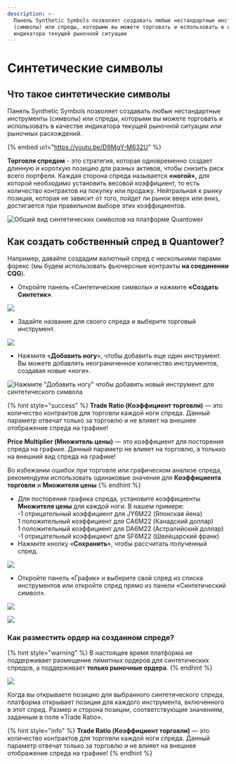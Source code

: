 ```yaml
---
description: >-
  Панель Synthetic Symbols позволяет создавать любые нестандартные инструменты
  (символы) или спреды, которыми вы можете торговать и использовать в качестве
  индикатора текущей рыночной ситуации
---
```


# Синтетические символы

## Что такое синтетические символы

Панель Synthetic Symbols позволяет создавать любые нестандартные инструменты (символы) или спреды, которыми вы можете торговать и использовать в качестве индикатора текущей рыночной ситуации или рыночных расхождений.

{% embed url="https://youtu.be/D9MqY-M632U" %}

**Торговля спредом** - это стратегия, которая одновременно создает длинную и короткую позицию для разных активов, чтобы снизить риск всего портфеля. Каждая сторона спреда называется **«ногой»,** для которой необходимо установить весовой коэффициент, то есть количество контрактов на покупку или продажу. Нейтральная к рынку позиция, которая не зависит от того, пойдет ли рынок вверх или вниз, достигается при правильном выборе этих коэффициентов.

![Общий вид синтетических символов на платформе Quantower](<../.gitbook/assets/Synthetic symbol general.png>)

## Как создать собственный спред в Quantower?

Например, давайте создадим валютный спред с несколькими парами форекс (мы будем использовать фьючерсные контракты **на соединении CQG**).

* Откройте панель «Синтетические символы» и нажмите **«Создать Синтетик»**.

![](../.gitbook/assets/sinteticheskii-simvol.png)

* Задайте название для своего спреда и выберите торговый инструмент.

![](<../.gitbook/assets/image (11) (1).png>)

* Нажмите «**Добавить ногу**», чтобы добавить еще один инструмент. Вы можете добавлять неограниченное количество инструментов, создавая новые «ноги».

![Нажмите "Добавить ногу" чтобы добавить новый инструмент для синтетического символа ](<../.gitbook/assets/image (5).png>)

{% hint style="success" %}
**Trade Ratio (Коэффициент торговли)** — это количество контрактов для торговли каждой ноги спреда. Данный параметр отвечат только за торговлю и не влияет на внешнее отображение спреда на графике!

**Price Multiplier (Множитель цены)** — это коэффициент для посторения спреда на графике. Данный параметр не влияет на торговлю, а толькко на внешний вид спреда на графике!

Во избежании ошибок при торговле или графическом анализе спреда, рекомендуем использовать одинаковые значения для **Коэффициента торговли** и **Множителя цены**&#x20;
{% endhint %}

* Для посторения графика спреда, установите коэффициенты **Множителя цены** для каждой ноги. В нашем примере:\
  &#x20;  \-1 отрицательный коэффициент для JY6M22 (Японская йена)\
  &#x20;  1 положительный коэффициент для CA6M22 (Канадский доллар)\
  &#x20;  1 положительный коэффициент для DA6M22 (Астралийский доллар)\
  &#x20;  \-1 отрицательный коэффициент для SF6M22 (Швейцарский франк)
* Нажмите кнопку «**Сохранить**», чтобы рассчитать полученный спред.

![](<../.gitbook/assets/image (4).png>)

* Откройте панель «График» и выберите свой спред из списка инструментов или откройте спред прямо из панели «Синтетический символ».

![](<../.gitbook/assets/image (8).png>)

![](<../.gitbook/assets/image (11).png>)

### Как разместить ордер на созданном спреде?

{% hint style="warning" %}
В настоящее время платформа не поддерживает размещение лимитных ордеров для синтетических спредов, а поддерживает **только рыночные ордера**.
{% endhint %}

![](../.gitbook/assets/sintetika-ordera.gif)

Когда вы открываете позицию для выбранного синтетического спреда, платформа открывает позиции для каждого инструмента, включенного в этот спред. Размер и сторона позиции, соответствующие значениям, заданным в поле «Trade Ratio».

{% hint style="info" %}
**Trade Ratio (Коэффициент торговли)** — это количество контрактов для торговли каждой ноги спреда. Данный параметр отвечат только за торговлю и не влияет на внешнее отображение спреда на графике!
{% endhint %}
